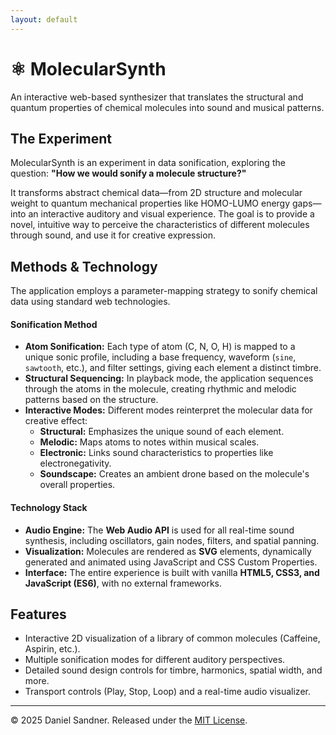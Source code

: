 ```yaml
---
layout: default 
---
```


# ⚛️ MolecularSynth

An interactive web-based synthesizer that translates the structural and quantum properties of chemical molecules into sound and musical patterns.



## The Experiment

MolecularSynth is an experiment in data sonification, exploring the question: **"How we would sonify a molecule structure?"**

It transforms abstract chemical data—from 2D structure and molecular weight to quantum mechanical properties like HOMO-LUMO energy gaps—into an interactive auditory and visual experience. The goal is to provide a novel, intuitive way to perceive the characteristics of different molecules through sound, and use it for creative expression.

## Methods & Technology

The application employs a parameter-mapping strategy to sonify chemical data using standard web technologies.

#### Sonification Method
*   **Atom Sonification:** Each type of atom (C, N, O, H) is mapped to a unique sonic profile, including a base frequency, waveform (`sine`, `sawtooth`, etc.), and filter settings, giving each element a distinct timbre.
*   **Structural Sequencing:** In playback mode, the application sequences through the atoms in the molecule, creating rhythmic and melodic patterns based on the structure.
*   **Interactive Modes:** Different modes reinterpret the molecular data for creative effect:
    *   **Structural:** Emphasizes the unique sound of each element.
    *   **Melodic:** Maps atoms to notes within musical scales.
    *   **Electronic:** Links sound characteristics to properties like electronegativity.
    *   **Soundscape:** Creates an ambient drone based on the molecule's overall properties.

#### Technology Stack
*   **Audio Engine:** The **Web Audio API** is used for all real-time sound synthesis, including oscillators, gain nodes, filters, and spatial panning.
*   **Visualization:** Molecules are rendered as **SVG** elements, dynamically generated and animated using JavaScript and CSS Custom Properties.
*   **Interface:** The entire experience is built with vanilla **HTML5, CSS3, and JavaScript (ES6)**, with no external frameworks.

## Features
*   Interactive 2D visualization of a library of common molecules (Caffeine, Aspirin, etc.).
*   Multiple sonification modes for different auditory perspectives.
*   Detailed sound design controls for timbre, harmonics, spatial width, and more.
*   Transport controls (Play, Stop, Loop) and a real-time audio visualizer.

---

© 2025 Daniel Sandner. Released under the [MIT License](https://opensource.org/licenses/MIT).